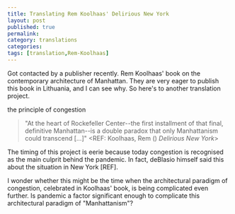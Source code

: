 ```yaml
---
title: Translating Rem Koolhaas' Delirious New York 
layout: post
published: true
permalink:
category: translations 
categories:
tags: [translation,Rem-Koolhaas]
---
```


Got contacted by a publisher recently. Rem Koolhaas' book on the contemporary architecture of Manhattan. They are very eager to publish this book in Lithuania, and I can see why. So here's to another translation project.
  
the principle of congestion

> "At the heart of Rockefeller Center--the first installment of that final, definitive Manhattan--is a double paradox that only Manhattanism could transcend [...]" <REF: Koolhaas, Rem () *Delirious New York*>

The timing of this project is eerie because today congestion is recognised as the main culprit behind the pandemic. In fact, deBlasio himself said this about the situation in New York [REF]. 
  
I wonder whether this might be the time when the architectural paradigm of congestion, celebrated in Koolhaas' book, is being complicated even further. Is pandemic a factor significant enough to complicate this architectural paradigm of "Manhattanism"?


